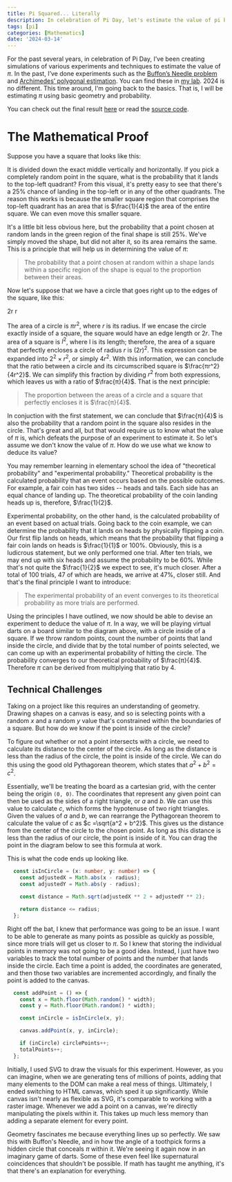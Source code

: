 ```yaml
---
title: Pi Squared... Literally
description: In celebration of Pi Day, let's estimate the value of pi by throwing imaginary darts at a square.
tags: [pi]
categories: [Mathematics]
date: '2024-03-14'
---
```


<script>
	import SvgDiagram from '$lib/components/diagrams/SvgDiagram.svelte';
	import AnimatedSquareHalf from '$lib/components/diagrams/pi-squared/AnimatedSquareHalf.svelte';
	import CircleIntersection from '$lib/components/diagrams/pi-squared/CircleIntersection.svelte';
</script>

For the past several years, in celebration of Pi Day, I’ve been creating simulations of various experiments and techniques to estimate the value of $π$. In the past, I’ve done experiments such as the [Buffon’s Needle problem](https://editor.p5js.org/quangdaon/sketches/o8r9pKEgj) and [Archimedes’ polygonal estimation](https://lab.quangdao.com/pi-section). You can find these in [my lab](https://lab.quangdao.com/). 2024 is no different. This time around, I'm going back to the basics. That is, I will be estimating $π$ using basic geometry and probability.

You can check out the final result [here](https://lab.quangdao.com/pi-squared) or read the [source code](https://github.com/quangdaon/pi-squared).

# The Mathematical Proof

Suppose you have a square that looks like this:

<SvgDiagram viewBox="0 0 240 240" width="400">
  <rect x="0" y="0" width="240" height="240" class="stroke" stroke-width="2" />
  <line x1="120" y1="0" x2="120" y2="240" class="stroke" stroke-dasharray="4 4" /> 
  <line x1="0" y1="120" x2="240" y2="120" class="stroke" stroke-dasharray="4 4" /> 
</SvgDiagram>

It is divided down the exact middle vertically and horizontally. If you pick a completely random point in the square, what is the probability that it lands to the top-left quadrant? From this visual, it's pretty easy to see that there's a 25% chance of landing in the top-left or in any of the other quadrants. The reason this works is because the smaller square region that comprises the top-left quadrant has an area that is $\frac{1}{4}$ the area of the entire square. We can even move this smaller square.

<AnimatedSquareHalf />

It's a little bit less obvious here, but the probability that a point chosen at random lands in the green region of the final shape is still 25%. We've simply moved the shape, but did not alter it, so its area remains the same. This is a principle that will help us in determining the value of $π$:

> The probability that a point chosen at random within a shape lands within a specific region of the shape is equal to the proportion between their areas.

Now let's suppose that we have a circle that goes right up to the edges of the square, like this:

<SvgDiagram viewBox="0 0 240 260" width="400">
  <g>
    <rect x="0" y="20" width="240" height="240" class="stroke" />
    <g>
      <line x1="0" y1="0" x2="0" y2="16" />
      <line x1="0" y1="8" x2="110" y2="8" stroke-dasharray="2 2" />
      <line x1="240" y1="0" x2="240" y2="16" />
      <line x1="130" y1="8" x2="240" y2="8" stroke-dasharray="2 2" />
      <text text-anchor="middle" dominant-baseline="middle" x="120" y="8" font-size="12">2r</text>
    </g>
  </g>
  <g>
    <circle cx="120" cy="140" r="120" class="stroke" />
    <g>
      <circle cx="120" cy="140" r="2" />
      <line x1="120" y1="140" x2="240" y2="140" stroke-dasharray="2 2" />
      <text text-anchor="middle" x="180" y="134" font-size="12">r</text>
    </g>
  </g>
</SvgDiagram>

The area of a circle is $πr^2$, where $r$ is its radius. If we encase the circle exactly inside of a square, the square would have an edge length or $2r$. The area of a square is $l^2$, where l is its length; therefore, the area of a square that perfectly encloses a circle of radius $r$ is $(2r)^2$. This expression can be expanded into $2^2 × r^2$, or simply $4r^2$. With this information, we can conclude that the ratio between a circle and its circumscribed square is $\frac{πr^2}{4r^2}$. We can simplify this fraction by dividing $r^2$ from both expressions, which leaves us with a ratio of $\frac{π}{4}$. That is the next principle:

> The proportion between the areas of a circle and a square that perfectly encloses it is $\frac{π}{4}$.

In conjuction with the first statement, we can conclude that $\frac{π}{4}$ is also the probability that a random point in the square also resides in the circle. That's great and all, but that would require us to know what the value of $π$ is, which defeats the purpose of an experiment to estimate it. So let's assume we don't know the value of $π$. How do we use what we know to deduce its value?

You may remember learning in elementary school the idea of "theoretical probability" and "experimental probability." Theoretical probability is the calculated probability that an event occurs based on the possible outcomes. For example, a fair coin has two sides -- heads and tails. Each side has an equal chance of landing up. The theoretical probability of the coin landing heads up is, therefore, $\frac{1}{2}$.

Experimental probability, on the other hand, is the calculated probability of an event based on actual trials. Going back to the coin example, we can determine the probability that it lands on heads by physically flipping a coin. Our first flip lands on heads, which means that the probability that flipping a fair coin lands on heads is $\frac{1}{1}$ or 100%. Obviously, this is a ludicrous statement, but we only performed one trial. After ten trials, we may end up with six heads and assume the probability to be 60%. While that's not quite the $\frac{1}{2}$ we expect to see, it's much closer. After a total of 100 trials, 47 of which are heads, we arrive at 47%, closer still. And that's the final principle I want to introduce:

> The experimental probability of an event converges to its theoretical probability as more trials are performed.

Using the principles I have outlined, we now should be able to devise an experiment to deduce the value of $π$. In a way, we will be playing virtual darts on a board similar to the diagram above, with a circle inside of a square. If we throw random points, count the number of points that land inside the circle, and divide that by the total number of points selected, we can come up with an experimental probability of hitting the circle. The probability converges to our theoretical probability of $\frac{π}{4}$. Therefore $π$ can be derived from multiplying that ratio by 4.

## Technical Challenges

Taking on a project like this requires an understanding of geometry. Drawing shapes on a canvas is easy, and so is selecting points with a random $x$ and a random $y$ value that's constrained within the boundaries of a square. But how do we know if the point is inside of the circle?

To figure out whether or not a point intersects with a circle, we need to calculate its distance to the center of the circle. As long as the distance is less than the radius of the circle, the point is inside of the circle. We can do this using the good old Pythagorean theorem, which states that $a^2 + b^2 = c^2$.

Essentially, we'll be treating the board as a cartesian grid, with the center being the origin `(0, 0)`. The coordinates that represent any given point can then be used as the sides of a right triangle, or $a$ and $b$. We can use this value to calculate $c$, which forms the hypotenuse of two right triangles. Given the values of $a$ and $b$, we can rearrange the Pythagorean theorem to calculate the value of $c$ as $c =\sqrt{a^2 + b^2}$. This gives us the distance from the center of the circle to the chosen point. As long as this distance is less than the radius of our circle, the point is inside of it. You can drag the point in the diagram below to see this formula at work.

<CircleIntersection />

This is what the code ends up looking like.

```ts
  const isInCircle = (x: number, y: number) => {
    const adjustedX = Math.abs(x - radius);
    const adjustedY = Math.abs(y - radius);

    const distance = Math.sqrt(adjustedX ** 2 + adjustedY ** 2);

    return distance <= radius;
  };
```

Right off the bat, I knew that performance was going to be an issue. I want to be able to generate as many points as possible as quickly as possible, since more trials will get us closer to $π$. So I knew that storing the individual points in memory was not going to be a good idea. Instead, I just have two variables to track the total number of points and the number that lands inside the circle. Each time a point is added, the coordinates are generated, and then those two variables are incremented accordingly, and finally the point is added to the canvas.

```ts
  const addPoint = () => {
    const x = Math.floor(Math.random() * width);
    const y = Math.floor(Math.random() * width);

    const inCircle = isInCircle(x, y);

    canvas.addPoint(x, y, inCircle);

    if (inCircle) circlePoints++;
    totalPoints++;
  };
```

Initially, I used SVG to draw the visuals for this experiment. However, as you can imagine, when we are generating tens of millions of points, adding that many elements to the DOM can make a real mess of things. Ultimately, I ended switching to HTML canvas, which sped it up significantly. While canvas isn't nearly as flexible as SVG, it's comparable to working with a raster image. Whenever we add a point on a canvas, we're directly manipulating the pixels within it. This takes up much less memory than adding a separate element for every point.

Geometry fascinates me because everything lines up so perfectly. We saw this with Buffon's Needle, and in how the angle of a toothpick forms a hidden circle that conceals $π$ within it. We're seeing it again now in an imaginary game of darts. Some of these even feel like supernatural coincidences that shouldn't be possible. If math has taught me anything, it's that there's an explanation for everything.